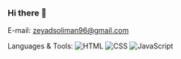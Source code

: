 ### Hi there 👋

E-mail: zeyadsoliman96@gmail.com

Languages & Tools: ![HTML](https://www.w3.org/html/) ![CSS](https://www.w3schools.com/css/) ![JavaScript](https://developer.mozilla.org/en-US/docs/Web/JavaScript)




<!--
**ZeyadGamal96/ZeyadGamal96** is a ✨ _special_ ✨ repository because its `README.md` (this file) appears on your GitHub profile.

Here are some ideas to get you started:



- 🔭 I’m currently working on ...
- 🌱 I’m currently learning ...
- 👯 I’m looking to collaborate on ...
- 🤔 I’m looking for help with ...
- 💬 Ask me about ...
- 📫 How to reach me: ...
- 😄 Pronouns: ...
- ⚡ Fun fact: ...
-->
